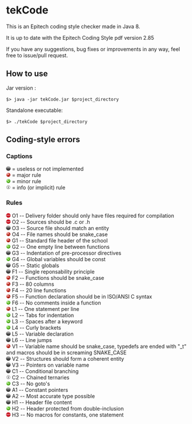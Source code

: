 # tekCode

This is an Epitech coding style checker made in Java 8.

It is up to date with the Epitech Coding Style pdf version 2.85

If you have any suggestions, bug fixes or improvements in any way, feel free to issue/pull request.

## How to use

Jar version :
```
$> java -jar tekCode.jar $project_directory
```

Standalone executable:
```
$> ./tekCode $project_directory
```

## Coding-style errors

### Captions
<img alt="Unsupported" src="/icons/not_supported.png" width="12" height="12"/> = useless or not implemented<br/>
<img alt="Major" src="/icons/major.png" width="12" height="12"/> = major rule<br/>
<img alt="Minor" src="/icons/minor.png" width="12" height="12"/> = minor rule<br/>
<img alt="Info" src="/icons/info.png" width="12" height="12"/> = info (or implicit) rule<br/>

### Rules
<img alt="Useless" src="/icons/useless.png" width="12" height="12"/> O1 -- Delivery folder should only have files required for compilation<br/>
<img alt="Useless" src="/icons/useless.png" width="12" height="12"/> O2 -- Sources should be .c or .h<br/>
<img alt="Unsupported" src="/icons/not_supported.png" width="12" height="12"/> O3 -- Source file should match an entity<br/>
<img alt="Major" src="/icons/major.png" width="12" height="12"/> O4 -- File names should be snake_case<br/>
<img alt="Major" src="/icons/major.png" width="12" height="12"/> G1 -- Standard file header of the school<br/>
<img alt="Minor" src="/icons/minor.png" width="12" height="12"/> G2 -- One empty line between functions<br/>
<img alt="Unsupported" src="/icons/not_supported.png" width="12" height="12"/> G3 -- Indentation of pre-processor directives<br/>
<img alt="Minor" src="/icons/minor.png" width="12" height="12"/> G4 -- Global variables should be const<br/>
<img alt="Unsupported" src="/icons/not_supported.png" width="12" height="12"/> G5 -- Static globals<br/>
<img alt="Unsupported" src="/icons/not_supported.png" width="12" height="12"/> F1 -- Single reponsability principle<br/>
<img alt="Major" src="/icons/major.png" width="12" height="12"/> F2 -- Functions should be snake_case<br/>
<img alt="Major" src="/icons/major.png" width="12" height="12"/> F3 -- 80 columns<br/>
<img alt="Major" src="/icons/major.png" width="12" height="12"/> F4 -- 20 line functions<br/>
<img alt="Major" src="/icons/major.png" width="12" height="12"/> F5 -- Function declaration should be in ISO/ANSI C syntax<br/>
<img alt="Minor" src="/icons/minor.png" width="12" height="12"/> F6 -- No comments inside a function<br/>
<img alt="Major" src="/icons/major.png" width="12" height="12"/> L1 -- One statement per line<br/>
<img alt="Minor" src="/icons/minor.png" width="12" height="12"/> L2 -- Tabs for indentation<br/>
<img alt="Minor" src="/icons/minor.png" width="12" height="12"/> L3 -- Spaces after a keyword<br/>
<img alt="Minor" src="/icons/minor.png" width="12" height="12"/> L4 -- Curly brackets<br/>
<img alt="Unsupported" src="/icons/not_supported.png" width="12" height="12"/> L5 -- Variable declaration<br/>
<img alt="Unsupported" src="/icons/not_supported.png" width="12" height="12"/> L6 -- Line jumps<br/>
<img alt="Major" src="/icons/major.png" width="12" height="12"/> V1 -- Variable name should be snake_case, typedefs are ended with "\_t" and macros should be in screaming SNAKE_CASE<br/>
<img alt="Unsupported" src="/icons/not_supported.png" width="12" height="12"/> V2 -- Structures should form a coherent entity<br/>
<img alt="Unsupported" src="/icons/not_supported.png" width="12" height="12"/> V3 -- Pointers on variable name<br/>
<img alt="Unsupported" src="/icons/not_supported.png" width="12" height="12"/> C1 -- Conditional branching<br/>
<img alt="Info" src="/icons/info.png" width="12" height="12"/> C2 -- Chained ternaries<br/>
<img alt="Minor" src="/icons/minor.png" width="12" height="12"/> C3 -- No goto's<br/>
<img alt="Unsupported" src="/icons/not_supported.png" width="12" height="12"/> A1 -- Constant pointers<br/>
<img alt="Unsupported" src="/icons/not_supported.png" width="12" height="12"/> A2 -- Most accurate type possible<br/>
<img alt="Unsupported" src="/icons/not_supported.png" width="12" height="12"/> H1 -- Header file content<br/>
<img alt="Minor" src="/icons/minor.png" width="12" height="12"/> H2 -- Header protected from double-inclusion<br/>
<img alt="Useless" src="/icons/useless.png" width="12" height="12"/> H3 -- No macros for constants, one statement<br/>
